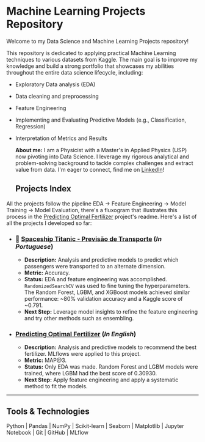 # Machine Learning Projects Repository

Welcome to my Data Science and Machine Learning Projects repository!

This repository is dedicated to applying practical Machine Learning techniques to various datasets from Kaggle. The main goal is to improve my knowledge and build a strong portfolio that showcases my abilities throughout the entire data science lifecycle, including:

* Exploratory Data analysis (EDA)
* Data cleaning and preprocessing
* Feature Engineering
* Implementing and Evaluating Predictive Models (e.g., Classification, Regression)
* Interpretation of Metrics and Results

  **About me:** I am a Physicist with a Master's in Applied Physics (USP) now pivoting into Data Science. I leverage my rigorous analytical and problem-solving background to tackle complex challenges and extract value from data. I'm eager to connect, find me on [LinkedIn](https://www.linkedin.com/in/maur%C3%ADcio-estradiote-2096ab9b/)!

  ## Projects Index

All the projects follow the pipeline EDA -> Feature Engineering -> Model Training -> Model Evaluation, there's a fluxogram that illustrates this process in the [Predicting Optimal Fertilizer](./Predicting-Optimal-Fertilizers/) project's readme. Here's a list of all the projects I developed so far:

* ### 🚀 [Spaceship Titanic - Previsão de Transporte](./spaceship-titanic/) (*In Portuguese*)
    * **Description:** Analysis and predictive models to predict which passengers were transported to an alternate dimension.
    * **Metric:** Accuracy.
    * **Status:** EDA and feature engineering was accomplished. `RandomizedSearchCV` was used to fine tuning the hyperparameters. The Random Forest, LGBM, and XGBoost models achieved similar performance: ~80% validation accuracy and a Kaggle score of ~0.791.
    * **Next Step:** Leverage model insights to refine the feature engineering and try other methods such as ensembling.
* ### [Predicting Optimal Fertilizer](./Predicting-Optimal-Fertilizers/) (*In English*)
    * **Description:** Analysis and predictive models to recommend the best fertilizer. MLflows were applied to this project.
    * **Metric:** MAP@3.
    * **Status:** Only EDA was made. Random Forest and LGBM models were trained, where LGBM had the best score of 0.30930.
    * **Next Step:** Apply feature engineering and apply a systematic method to fit the models. 

---

## Tools & Technologies

Python | Pandas | NumPy | Scikit-learn | Seaborn | Matplotlib | Jupyter Notebook | Git | GitHub | MLflow

